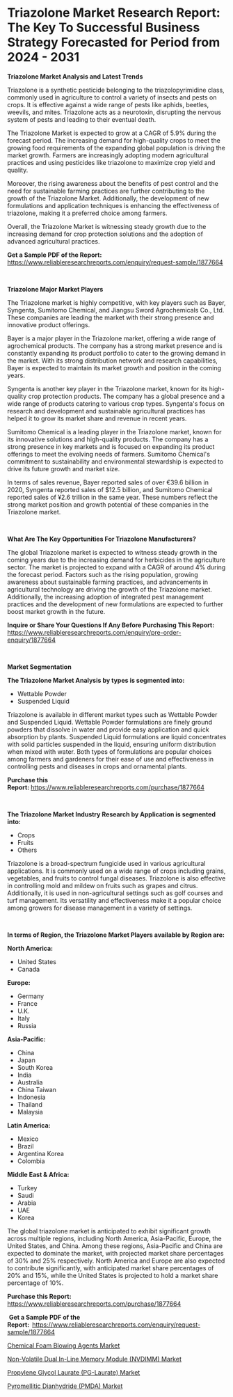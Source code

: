 <p><h1>Triazolone Market Research Report: The Key To Successful Business Strategy Forecasted for Period from 2024 - 2031</h1></p><p><strong>Triazolone Market Analysis and Latest Trends</strong></p>
<p><p>Triazolone is a synthetic pesticide belonging to the triazolopyrimidine class, commonly used in agriculture to control a variety of insects and pests on crops. It is effective against a wide range of pests like aphids, beetles, weevils, and mites. Triazolone acts as a neurotoxin, disrupting the nervous system of pests and leading to their eventual death.</p><p>The Triazolone Market is expected to grow at a CAGR of 5.9% during the forecast period. The increasing demand for high-quality crops to meet the growing food requirements of the expanding global population is driving the market growth. Farmers are increasingly adopting modern agricultural practices and using pesticides like triazolone to maximize crop yield and quality.</p><p>Moreover, the rising awareness about the benefits of pest control and the need for sustainable farming practices are further contributing to the growth of the Triazolone Market. Additionally, the development of new formulations and application techniques is enhancing the effectiveness of triazolone, making it a preferred choice among farmers.</p><p>Overall, the Triazolone Market is witnessing steady growth due to the increasing demand for crop protection solutions and the adoption of advanced agricultural practices.</p></p>
<p><strong>Get a Sample PDF of the Report:&nbsp;</strong> <a href="https://www.reliableresearchreports.com/enquiry/request-sample/1877664">https://www.reliableresearchreports.com/enquiry/request-sample/1877664</a></p>
<p>&nbsp;</p>
<p><strong>Triazolone Major Market Players</strong></p>
<p><p>The Triazolone market is highly competitive, with key players such as Bayer, Syngenta, Sumitomo Chemical, and Jiangsu Sword Agrochemicals Co., Ltd. These companies are leading the market with their strong presence and innovative product offerings. </p><p>Bayer is a major player in the Triazolone market, offering a wide range of agrochemical products. The company has a strong market presence and is constantly expanding its product portfolio to cater to the growing demand in the market. With its strong distribution network and research capabilities, Bayer is expected to maintain its market growth and position in the coming years.</p><p>Syngenta is another key player in the Triazolone market, known for its high-quality crop protection products. The company has a global presence and a wide range of products catering to various crop types. Syngenta's focus on research and development and sustainable agricultural practices has helped it to grow its market share and revenue in recent years.</p><p>Sumitomo Chemical is a leading player in the Triazolone market, known for its innovative solutions and high-quality products. The company has a strong presence in key markets and is focused on expanding its product offerings to meet the evolving needs of farmers. Sumitomo Chemical's commitment to sustainability and environmental stewardship is expected to drive its future growth and market size.</p><p>In terms of sales revenue, Bayer reported sales of over €39.6 billion in 2020, Syngenta reported sales of $12.5 billion, and Sumitomo Chemical reported sales of ¥2.6 trillion in the same year. These numbers reflect the strong market position and growth potential of these companies in the Triazolone market.</p></p>
<p>&nbsp;</p>
<p><strong>What Are The Key Opportunities For Triazolone Manufacturers?</strong></p>
<p><p>The global Triazolone market is expected to witness steady growth in the coming years due to the increasing demand for herbicides in the agriculture sector. The market is projected to expand with a CAGR of around 4% during the forecast period. Factors such as the rising population, growing awareness about sustainable farming practices, and advancements in agricultural technology are driving the growth of the Triazolone market. Additionally, the increasing adoption of integrated pest management practices and the development of new formulations are expected to further boost market growth in the future.</p></p>
<p><strong>Inquire or Share Your Questions If Any Before Purchasing This Report:</strong> <a href="https://www.reliableresearchreports.com/enquiry/pre-order-enquiry/1877664">https://www.reliableresearchreports.com/enquiry/pre-order-enquiry/1877664</a></p>
<p>&nbsp;</p>
<p><strong>Market Segmentation</strong></p>
<p><strong>The Triazolone Market Analysis by types is segmented into:</strong></p>
<p><ul><li>Wettable Powder</li><li>Suspended Liquid</li></ul></p>
<p><p>Triazolone is available in different market types such as Wettable Powder and Suspended Liquid. Wettable Powder formulations are finely ground powders that dissolve in water and provide easy application and quick absorption by plants. Suspended Liquid formulations are liquid concentrates with solid particles suspended in the liquid, ensuring uniform distribution when mixed with water. Both types of formulations are popular choices among farmers and gardeners for their ease of use and effectiveness in controlling pests and diseases in crops and ornamental plants.</p></p>
<p><strong>Purchase this Report:&nbsp;</strong><a href="https://www.reliableresearchreports.com/purchase/1877664">https://www.reliableresearchreports.com/purchase/1877664</a></p>
<p>&nbsp;</p>
<p><strong>The Triazolone Market Industry Research by Application is segmented into:</strong></p>
<p><ul><li>Crops</li><li>Fruits</li><li>Others</li></ul></p>
<p><p>Triazolone is a broad-spectrum fungicide used in various agricultural applications. It is commonly used on a wide range of crops including grains, vegetables, and fruits to control fungal diseases. Triazolone is also effective in controlling mold and mildew on fruits such as grapes and citrus. Additionally, it is used in non-agricultural settings such as golf courses and turf management. Its versatility and effectiveness make it a popular choice among growers for disease management in a variety of settings.</p></p>
<p>&nbsp;</p>
<p><strong>In terms of Region, the Triazolone Market Players available by Region are:</strong></p>
<p>
    <p> <strong> North America: </strong>
        <ul>
            <li>United States</li>
            <li>Canada</li>
        </ul>
        </p> 
    <p> <strong> Europe: </strong>
        <ul>
            <li>Germany</li>
            <li>France</li>
            <li>U.K.</li>
            <li>Italy</li>
            <li>Russia</li>
        </ul>
        </p> 
    <p> <strong> Asia-Pacific: </strong>
        <ul>
            <li>China</li>
            <li>Japan</li>
            <li>South Korea</li>
            <li>India</li>
            <li>Australia</li>
            <li>China Taiwan</li>
            <li>Indonesia</li>
            <li>Thailand</li>
            <li>Malaysia</li>
        </ul>
        </p> 
    <p> <strong> Latin America: </strong>
        <ul>
            <li>Mexico</li>
            <li>Brazil</li>
            <li>Argentina Korea</li>
            <li>Colombia</li>
        </ul>
        </p> 
    <p> <strong> Middle East & Africa: </strong>
        <ul>
            <li>Turkey</li>
            <li>Saudi</li>
            <li>Arabia</li>
            <li>UAE</li>
            <li>Korea</li>
        </ul>
    </p>
    </p>
<p><p>The global triazolone market is anticipated to exhibit significant growth across multiple regions, including North America, Asia-Pacific, Europe, the United States, and China. Among these regions, Asia-Pacific and China are expected to dominate the market, with projected market share percentages of 30% and 25% respectively. North America and Europe are also expected to contribute significantly, with anticipated market share percentages of 20% and 15%, while the United States is projected to hold a market share percentage of 10%.</p></p>
<p><strong>Purchase this Report: </strong><a href="https://www.reliableresearchreports.com/purchase/1877664">https://www.reliableresearchreports.com/purchase/1877664</a></p>
<p>&nbsp;<strong>Get a Sample PDF of the Report:&nbsp;&nbsp;</strong><a href="https://www.reliableresearchreports.com/enquiry/request-sample/1877664">https://www.reliableresearchreports.com/enquiry/request-sample/1877664</a></p>
<p><strong></strong></p>
<p><p><a href="https://unruly-ladybug-44b.notion.site/Chemical-Foam-Blowing-Agents-Market-with-the-goal-of-estimating-the-market-size-and-future-growth-po-df9c5b0eb0334b78a5d81b8c8f7a56fb">Chemical Foam Blowing Agents Market</a></p><p><a href="https://view.publitas.com/reportprime-1/non-volatile-dual-in-line-memory-module-nvdimm-market-furnish-information-about-market-size-market-share-market-dynamics-and-projections-spanning-from-2024-to-2031/">Non-Volatile Dual In-Line Memory Module (NVDIMM) Market</a></p><p><a href="https://view.publitas.com/reportprime-1/propylene-glycol-laurate-pg-laurate-market-size-share-trends-analysis-report-by-material-by-type-by-end-user-by-region-and-segment-forecasts-2024-2031/">Propylene Glycol Laurate (PG-Laurate) Market</a></p><p><a href="https://view.publitas.com/reportprime-1/pyromellitic-dianhydride-pmda-market-size-evaluating-its-market-trends-growth-and-projections-2024-2031/">Pyromellitic Dianhydride (PMDA) Market</a></p></p>